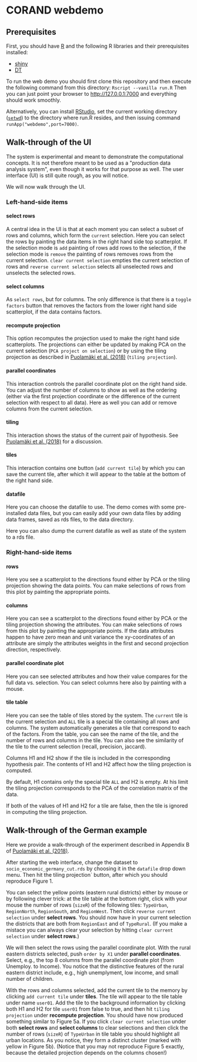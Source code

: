 # CORAND webdemo

## Prerequisites 

First, you should have [R](https://www.r-project.org/) and the following R libraries and their prerequisites installed:

* [shiny](https://cran.r-project.org/package=shiny)
* [DT](https://cran.r-project.org/package=DT)

To run the web demo you should first clone this repository and then execute the following
command from this directory: `Rscript --vanilla run.R`
Then you can just point your browser to <http://127.0.0.1:7000> and everything should work smoothly.

Alternatively, you can install [RStudio](https://www.rstudio.com/), set the current working directory
([`setwd`](https://stat.ethz.ch/R-manual/R-devel/library/base/html/getwd.html)) to the directory where
run.R resides, and then issuing command `runApp("webdemo",port=7000)`. 


## Walk-through of the UI

The system is experimental and meant to demonstrate the computational concepts. It is not therefore
meant to be used as a "production data analysis system", even though it works for that purpose as well.
The user interface (UI) is still quite rough, as you will notice.

We will now walk through the UI.

### Left-hand-side items

#### select rows

A central idea in the UI is that at each moment you can select a subset of rows and columns, which form the `current` selection. Here you can select the rows by painting the data items in the right hand side top scatterplot. If the selection
mode is `add` painting of rows add rows to the selection, if the selection mode is `remove` the painting of rows 
removes rows from the current selection. `clear current selection` empties the current selection of rows
and `reverse current selection` selects all unselected rows and unselects the selected rows.

#### select columns

As `select rows`, but for columns. The only difference is that there is a `toggle factors` button that removes
the factors from the lower right hand side scatterplot, if the data contains factors.

#### recompute projection

This option recomputes the projection used to make the right hand side scatterplots. The projections 
can either be updated by making PCA on the current selection (`PCA project on selection`) or by using
the tiling projection as described in [Puolamäki et al. (2018)](https://arxiv.org/abs/1805.07725) 
(`tiling projection`).

#### parallel coordinates

This interaction controls the parallel coordinate plot on the right hand side. You can adjust the number of columns
to show as well as the ordering (either via the first projection coordinate or the difference of the current selection
with respect to all data). Here as well you can add or remove columns from the current selection.

#### tiling

This interaction shows the status of the current pair of hypothesis. See [Puolamäki et al. (2018)](https://arxiv.org/abs/1805.07725) for a discussion.

#### tiles

This interaction contains one button (`add current tile`) by which you can save the current tile, after which it will
appear to the table at the bottom of the right hand side.

#### datafile

Here you can choose the datafile to use. The demo comes with some pre-installed data files, but you can easily
add your own data files by adding data frames, saved as rds files, to the data directory.

Here you can also dump the current datafile as well as state of the system to a rds file.

### Right-hand-side items

#### rows

Here you see a scatterplot to the directions found either by PCA or the tiling projection showing the data points.
You can make selections of rows from this plot by painting the appropriate points.

#### columns

Here you can see a scatterplot to the directions found either by PCA or the tiling projection showing the attributes.
You can make selections of rows from this plot by painting the appropriate points.
If the data attributes happen to have zero mean and unit variance the xy-coordinates of an attribute are simply
the attributes weights in the first and second projection direction, respectively.

#### parallel coordinate plot

Here you can see selected attributes and how their value compares for the full data vs. selection. 
You can select columns here also by painting with a mouse.

#### tile table

Here you can see the table of tiles stored by the system. The `current` tile is the current selection and `ALL` 
tile is a special tile containing all rows and columns. The system automatically generates a tile that correspond
to each of the factors. From the table, you can see the name of the tile, and the number of rows and columns in the tile.
You can also see the similarity of the tile to the current selection (recall, precision, jaccard). 

Columns
H1 and H2 show if the tile is included in the corresponding hypothesis pair. The contents of H1 and H2 affect how
the tiling projection is computed.

By default, H1 contains only the special tile `ALL` and H2 is empty. At his limit the tiling projection corresponds
to the PCA of the correlation matrix of the data.

If both of the values of H1 and H2 for a tile are false, then the tile is ignored in computing the tiling projection.

## Walk-through of the German example

Here we provide a walk-through of the experiment described in Appendix B of 
[Puolamäki et al. (2018)](https://arxiv.org/abs/1805.07725). 

After starting the web interface, change the dataset to `socio_economic_germany_cut.rds` by
choosing it in the `datafile` drop down menu. Then hit the tiling projection` button, after
which you should reproduce Figure 1.

You can select the yellow points (eastern rural districts) either by mouse or by following clever trick: 
at the tile table at the bottom right, click with your mouse the number of rows (`sizeR`) of the following
tiles: `TypeUrban`, `RegionNorth`, `RegionSouth`, and `RegionWest`. Then click `reverse current selection` 
under **select rows**. You should now have in your current selection the districts that are both from
`RegionEast` and of `TypeRural`. (If you make a mistace you can always clear your selection by hitting
`clear current selection` 
under **select rows**.)

We will then select the rows using the parallel coordinate plot. With the rural eastern districts selected,
push `order by X1` under **parallel coordinates**. Select, e.g., the top 8 columns from the parallel coordinate plot
(from Unemploy. to Income). You notice that the distinctive features of the rural eastern district include, e.g.,
high unemplyment, low income, and small number of children.

With the rows and columns selected, add the current tile to the memory by clicking `add current tile` under **tiles**.
The tile will appear to the tile table under name `user01`. Add the tile to the background information by clicking
both H1 and H2 for tile `user01` from false to true, and then hit `tiling projection` under **recompute projection**. 
You should have now produced something similar to Figure 5a. If you click `clear current selection` under both
**select rows** and **select columns** to clear selections and then click the number of rows (`sizeR`) of `TypeUrban`
in tile table you should highlight all urban locations. As you notice, they form a distinct cluster (marked with yellow
in Figure 5b). (Notice that you may not reproduce Figure 5 exactly, because 
the detailed projection depends on the columns chosen!)





